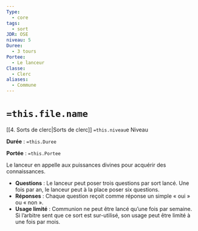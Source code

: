 ```yaml
---
Type:
  - core
tags:
  - sort
JDR: OSE
niveau: 5
Duree:
  - 3 tours
Portee:
  - Le lanceur
Classe:
  - Clerc
aliases:
  - Commune
---
```

# `=this.file.name`  

[[4. Sorts de clerc|Sorts de clerc]] `=this.niveau`e Niveau

**Durée** : `=this.Duree`

**Portée** : `=this.Portee`

Le lanceur en appelle aux puissances divines pour acquérir des connaissances.

- **Questions** : Le lanceur peut poser trois questions par sort lancé. Une fois par an, le lanceur peut à la place poser six questions.
- **Réponses** : Chaque question reçoit comme réponse un simple « oui » ou « non ».
- **Usage limité** : Communion ne peut être lancé qu’une fois par semaine. Si l’arbitre sent que ce sort est sur-utilisé, son usage peut être limité à une fois par mois.
